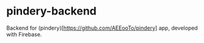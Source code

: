 # pindery-backend
Backend for (pindery)[https://github.com/AEEooTo/pindery] app, developed with Firebase.

